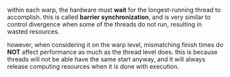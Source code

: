 within each warp, the hardware must **wait** for the longest-running thread to accomplish. this is called **barrier synchronization**, and is very similar to control divergence when some of the threads do not run, resulting in wasted resources. 

however, when considering it on the warp level, mismatching finish times do **NOT** affect performance as much as the thread level does. this is because threads will not be able have the same start anyway, and it will always release computing resources when it is done with execution.

